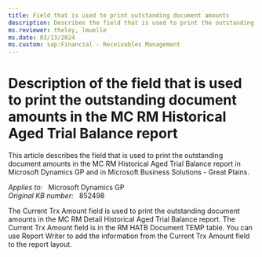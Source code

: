 ```yaml
---
title: Field that is used to print outstanding document amounts
description: Describes the field that is used to print the outstanding document amounts in the MC RM Detail Historical Aged Trial Balance report in Microsoft Dynamics GP.
ms.reviewer: theley, lmuelle
ms.date: 03/13/2024
ms.custom: sap:Financial - Receivables Management
---
```

# Description of the field that is used to print the outstanding document amounts in the MC RM Historical Aged Trial Balance report

This article describes the field that is used to print the outstanding document amounts in the MC RM Historical Aged Trial Balance report in Microsoft Dynamics GP and in Microsoft Business Solutions - Great Plains.

_Applies to:_ &nbsp; Microsoft Dynamics GP  
_Original KB number:_ &nbsp; 852498

The Current Trx Amount field is used to print the outstanding document amounts in the MC RM Detail Historical Aged Trial Balance report. The Current Trx Amount field is in the RM HATB Document TEMP table. You can use Report Writer to add the information from the Current Trx Amount field to the report layout.
